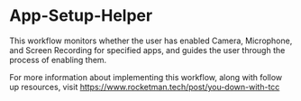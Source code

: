 # App-Setup-Helper
This workflow monitors whether the user has enabled Camera, Microphone, and Screen Recording for specified apps, and guides the user through the process of enabling them. 

For more information about implementing this workflow, along with follow up resources, visit https://www.rocketman.tech/post/you-down-with-tcc
